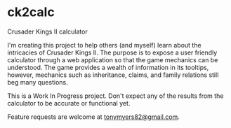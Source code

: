 # ck2calc
Crusader Kings II calculator

I'm creating this project to help others (and myself) learn about the intricacies of Crusader Kings II.  The purpose is to expose a user friendly calculator through a web application so that the game mechanics can be understood.  The game provides a wealth of information in its tooltips, however, mechanics such as inheritance, claims, and family relations still beg many questions.

This is a Work In Progress project.  Don't expect any of the results from the calculator to be accurate or functional yet.

Feature requests are welcome at tonymyers82@gmail.com.
